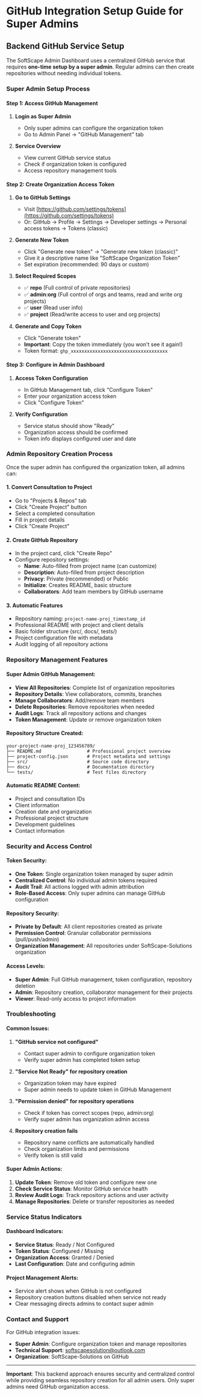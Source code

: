 # GitHub Integration Setup Guide for Super Admins

## Backend GitHub Service Setup

The SoftScape Admin Dashboard uses a centralized GitHub service that requires **one-time setup by a super admin**. Regular admins can then create repositories without needing individual tokens.

### Super Admin Setup Process

#### Step 1: Access GitHub Management

1. **Login as Super Admin**
   - Only super admins can configure the organization token
   - Go to Admin Panel → "GitHub Management" tab

2. **Service Overview**
   - View current GitHub service status
   - Check if organization token is configured
   - Access repository management tools

#### Step 2: Create Organization Access Token

1. **Go to GitHub Settings**
   - Visit [https://github.com/settings/tokens](https://github.com/settings/tokens)
   - Or: GitHub → Profile → Settings → Developer settings → Personal access tokens → Tokens (classic)

2. **Generate New Token**
   - Click "Generate new token" → "Generate new token (classic)"
   - Give it a descriptive name like "SoftScape Organization Token"
   - Set expiration (recommended: 90 days or custom)

3. **Select Required Scopes**
   - ✅ **repo** (Full control of private repositories)
   - ✅ **admin:org** (Full control of orgs and teams, read and write org projects)
   - ✅ **user** (Read user info)
   - ✅ **project** (Read/write access to user and org projects)

4. **Generate and Copy Token**
   - Click "Generate token"
   - **Important**: Copy the token immediately (you won't see it again!)
   - Token format: `ghp_xxxxxxxxxxxxxxxxxxxxxxxxxxxxxxxxxxxx`

#### Step 3: Configure in Admin Dashboard

1. **Access Token Configuration**
   - In GitHub Management tab, click "Configure Token"
   - Enter your organization access token
   - Click "Configure Token"

2. **Verify Configuration**
   - Service status should show "Ready"
   - Organization access should be confirmed
   - Token info displays configured user and date

### Admin Repository Creation Process

Once the super admin has configured the organization token, all admins can:

#### 1. **Convert Consultation to Project**
   - Go to "Projects & Repos" tab
   - Click "Create Project" button
   - Select a completed consultation
   - Fill in project details
   - Click "Create Project"

#### 2. **Create GitHub Repository**
   - In the project card, click "Create Repo"
   - Configure repository settings:
     - **Name**: Auto-filled from project name (can customize)
     - **Description**: Auto-filled from project description
     - **Privacy**: Private (recommended) or Public
     - **Initialize**: Creates README, basic structure
     - **Collaborators**: Add team members by GitHub username

#### 3. **Automatic Features**
   - Repository naming: `project-name-proj_timestamp_id`
   - Professional README with project and client details
   - Basic folder structure (src/, docs/, tests/)
   - Project configuration file with metadata
   - Audit logging of all repository actions

### Repository Management Features

#### **Super Admin GitHub Management:**
- **View All Repositories**: Complete list of organization repositories
- **Repository Details**: View collaborators, commits, branches
- **Manage Collaborators**: Add/remove team members
- **Delete Repositories**: Remove repositories when needed
- **Audit Logs**: Track all repository actions and changes
- **Token Management**: Update or remove organization token

#### **Repository Structure Created:**
```
your-project-name-proj_123456789/
├── README.md                 # Professional project overview
├── project-config.json       # Project metadata and settings
├── src/                      # Source code directory
├── docs/                     # Documentation directory
└── tests/                    # Test files directory
```

#### **Automatic README Content:**
- Project and consultation IDs
- Client information
- Creation date and organization
- Professional project structure
- Development guidelines
- Contact information

### Security and Access Control

#### **Token Security:**
- **One Token**: Single organization token managed by super admin
- **Centralized Control**: No individual admin tokens required
- **Audit Trail**: All actions logged with admin attribution
- **Role-Based Access**: Only super admins can manage GitHub configuration

#### **Repository Security:**
- **Private by Default**: All client repositories created as private
- **Permission Control**: Granular collaborator permissions (pull/push/admin)
- **Organization Management**: All repositories under SoftScape-Solutions organization

#### **Access Levels:**
- **Super Admin**: Full GitHub management, token configuration, repository deletion
- **Admin**: Repository creation, collaborator management for their projects
- **Viewer**: Read-only access to project information

### Troubleshooting

#### **Common Issues:**

1. **"GitHub service not configured"**
   - Contact super admin to configure organization token
   - Verify super admin has completed token setup

2. **"Service Not Ready" for repository creation**
   - Organization token may have expired
   - Super admin needs to update token in GitHub Management

3. **"Permission denied" for repository operations**
   - Check if token has correct scopes (repo, admin:org)
   - Verify super admin has organization admin access

4. **Repository creation fails**
   - Repository name conflicts are automatically handled
   - Check organization limits and permissions
   - Verify token is still valid

#### **Super Admin Actions:**

1. **Update Token**: Remove old token and configure new one
2. **Check Service Status**: Monitor GitHub service health
3. **Review Audit Logs**: Track repository actions and user activity
4. **Manage Repositories**: Delete or transfer repositories as needed

### Service Status Indicators

#### **Dashboard Indicators:**
- **Service Status**: Ready / Not Configured
- **Token Status**: Configured / Missing
- **Organization Access**: Granted / Denied
- **Last Configuration**: Date and configuring admin

#### **Project Management Alerts:**
- Service alert shows when GitHub is not configured
- Repository creation buttons disabled when service not ready
- Clear messaging directs admins to contact super admin

### Contact and Support

For GitHub integration issues:
- **Super Admin**: Configure organization token and manage repositories
- **Technical Support**: softscapesolution@outlook.com
- **Organization**: SoftScape-Solutions on GitHub

---

**Important**: This backend approach ensures security and centralized control while providing seamless repository creation for all admin users. Only super admins need GitHub organization access.